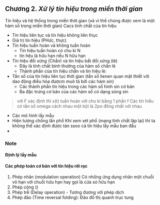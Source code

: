 ## **Chương 2**. *Xử lý tín hiệu trong miền thời gian*

Tín hiệu và hệ thống trong miền thời gian (và vì thế chúng được xem là một hàm số trong miền thời gian)
Cacs tính chất của tín hiệu
- Tín hiệu liên tục và tín hiệu không liên thục
- Giá trị tín hiệu (PHức, thực)
- Tín hiệu tuần hoàn và không tuần hoàn
    + Tín hiệu tuần hoàn có chu kì N
    + tín hệu là hữu hạn nếu N hữu hạn
- Tín hiệu đối xứng (Chẵn) và tín hiệu bất đối xứng (lẻ) 
    + Đây là tính chất bình thường của hàm số chẵn lẻ
    + Thành phần của tín hiệu chẵn và tín hiệu lẻ:
- Tần số của tín hiệu liên tục thời gian (tần số lienen quan mật thiết với dao động điều hòa đượcm muô tả bởi các hàm sin)
    + Các thành phần tín hiệu trong các hàm số hình sin cơ bản
    + Ba đặc trưng cơ bản của các hàm số có dạng sóng sin 
> với F xác định thì x(t) tuần hoàn với chu kì bằng 1 phần f
> Các tín hiều có tần số omega cách nhau một bội là 2po đồng nhất với nhau

- Các mô hình lấy mẫu
- Hiện tượng chồng lấn phổ
    Khi xem xét phổ (mạng tính chất lặp lại) thì ta không thể xác định được tàn ssoo cả tín hiệu lấy mẫu ban đầu
- 
### Note
#### **Định lý lấy mẫu**
#### **Các phép toán cơ bản với tín hiệu rời rạc**
1. Phép nhân (modulation operation)
Có những ứng dụng nhân một chuỗi vô hạn với chuỗi hữu hạn hay gọi là cửa sỏ hữu hạn
2. Phép cộng ()
3. Phép trễ (Delay operation) - Tương đương với phép dịch
4. Phép đảo (Time reversal folding): Đảo đồ thị quanh trục tung